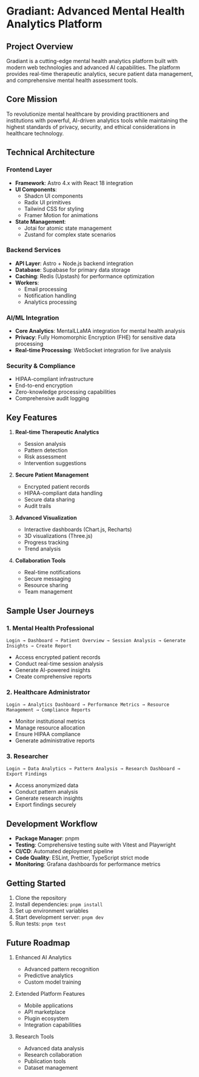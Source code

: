 # Gradiant: Advanced Mental Health Analytics Platform

## Project Overview

Gradiant is a cutting-edge mental health analytics platform built with modern web technologies and
advanced AI capabilities. The platform provides real-time therapeutic analytics, secure patient data
management, and comprehensive mental health assessment tools.

## Core Mission

To revolutionize mental healthcare by providing practitioners and institutions with powerful,
AI-driven analytics tools while maintaining the highest standards of privacy, security, and ethical
considerations in healthcare technology.

## Technical Architecture

### Frontend Layer

- **Framework**: Astro 4.x with React 18 integration
- **UI Components**:
  - Shadcn UI components
  - Radix UI primitives
  - Tailwind CSS for styling
  - Framer Motion for animations
- **State Management**:
  - Jotai for atomic state management
  - Zustand for complex state scenarios

### Backend Services

- **API Layer**: Astro + Node.js backend integration
- **Database**: Supabase for primary data storage
- **Caching**: Redis (Upstash) for performance optimization
- **Workers**:
  - Email processing
  - Notification handling
  - Analytics processing

### AI/ML Integration

- **Core Analytics**: MentalLLaMA integration for mental health analysis
- **Privacy**: Fully Homomorphic Encryption (FHE) for sensitive data processing
- **Real-time Processing**: WebSocket integration for live analysis

### Security & Compliance

- HIPAA-compliant infrastructure
- End-to-end encryption
- Zero-knowledge processing capabilities
- Comprehensive audit logging

## Key Features

1. **Real-time Therapeutic Analytics**
   - Session analysis
   - Pattern detection
   - Risk assessment
   - Intervention suggestions

2. **Secure Patient Management**
   - Encrypted patient records
   - HIPAA-compliant data handling
   - Secure data sharing
   - Audit trails

3. **Advanced Visualization**
   - Interactive dashboards (Chart.js, Recharts)
   - 3D visualizations (Three.js)
   - Progress tracking
   - Trend analysis

4. **Collaboration Tools**
   - Real-time notifications
   - Secure messaging
   - Resource sharing
   - Team management

## Sample User Journeys

### 1. Mental Health Professional

```text
Login → Dashboard → Patient Overview → Session Analysis → Generate Insights → Create Report
```

- Access encrypted patient records
- Conduct real-time session analysis
- Generate AI-powered insights
- Create comprehensive reports

### 2. Healthcare Administrator

```text
Login → Analytics Dashboard → Performance Metrics → Resource Management → Compliance Reports
```

- Monitor institutional metrics
- Manage resource allocation
- Ensure HIPAA compliance
- Generate administrative reports

### 3. Researcher

```text
Login → Data Analytics → Pattern Analysis → Research Dashboard → Export Findings
```

- Access anonymized data
- Conduct pattern analysis
- Generate research insights
- Export findings securely

## Development Workflow

- **Package Manager**: pnpm
- **Testing**: Comprehensive testing suite with Vitest and Playwright
- **CI/CD**: Automated deployment pipeline
- **Code Quality**: ESLint, Prettier, TypeScript strict mode
- **Monitoring**: Grafana dashboards for performance metrics

## Getting Started

1. Clone the repository
2. Install dependencies: `pnpm install`
3. Set up environment variables
4. Start development server: `pnpm dev`
5. Run tests: `pnpm test`

## Future Roadmap

1. Enhanced AI Analytics
   - Advanced pattern recognition
   - Predictive analytics
   - Custom model training

2. Extended Platform Features
   - Mobile applications
   - API marketplace
   - Plugin ecosystem
   - Integration capabilities

3. Research Tools
   - Advanced data analysis
   - Research collaboration
   - Publication tools
   - Dataset management
